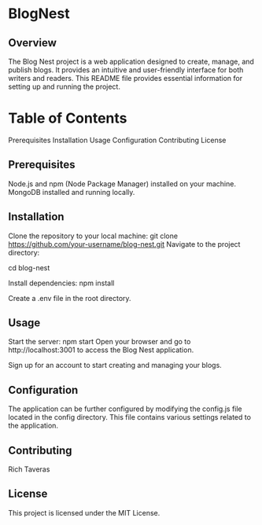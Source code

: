 # BlogNest

## Overview
The Blog Nest project is a web application designed to create, manage, and publish blogs. It provides an intuitive and user-friendly interface for both writers and readers. This README file provides essential information for setting up and running the project.

# Table of Contents
Prerequisites
Installation
Usage
Configuration
Contributing
License

## Prerequisites
Node.js and npm (Node Package Manager) installed on your machine.
MongoDB installed and running locally.

## Installation
Clone the repository to your local machine:
git clone https://github.com/your-username/blog-nest.git
Navigate to the project directory:

cd blog-nest

Install dependencies:
npm install

Create a .env file in the root directory.

##  Usage
Start the server:
npm start
Open your browser and go to http://localhost:3001 to access the Blog Nest application.

Sign up for an account to start creating and managing your blogs.

## Configuration
The application can be further configured by modifying the config.js file located in the config directory. This file contains various settings related to the application.

## Contributing
Rich Taveras

## License
This project is licensed under the MIT License.